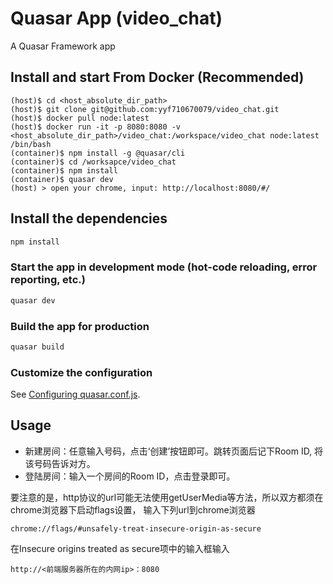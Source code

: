# Quasar App (video_chat)

A Quasar Framework app

## Install and start From Docker (Recommended)
```
(host)$ cd <host_absolute_dir_path>
(host)$ git clone git@github.com:yyf710670079/video_chat.git
(host)$ docker pull node:latest
(host)$ docker run -it -p 8080:8080 -v <host_absolute_dir_path>/video_chat:/workspace/video_chat node:latest /bin/bash
(container)$ npm install -g @quasar/cli
(container)$ cd /worksapce/video_chat
(container)$ npm install
(container)$ quasar dev
(host) > open your chrome, input: http://localhost:8080/#/
```

## Install the dependencies
```bash
npm install
```

### Start the app in development mode (hot-code reloading, error reporting, etc.)
```bash
quasar dev
```


### Build the app for production
```bash
quasar build
```

### Customize the configuration
See [Configuring quasar.conf.js](https://quasar.dev/quasar-cli/quasar-conf-js).

## Usage
- 新建房间：任意输入号码，点击‘创建’按钮即可。跳转页面后记下Room ID, 将该号码告诉对方。
- 登陆房间：输入一个房间的Room ID，点击登录即可。

要注意的是，http协议的url可能无法使用getUserMedia等方法，所以双方都须在chrome浏览器下启动flags设置，
输入下列url到chrome浏览器

```
chrome://flags/#unsafely-treat-insecure-origin-as-secure
```

在Insecure origins treated as secure项中的输入框输入
```
http://<前端服务器所在的内网ip>：8080
```
